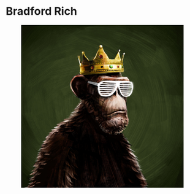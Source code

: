 # Bradford Rich

<figure><img src="../../../../../../../.gitbook/assets/Bradford_Rich.jpg" alt=""><figcaption></figcaption></figure>
